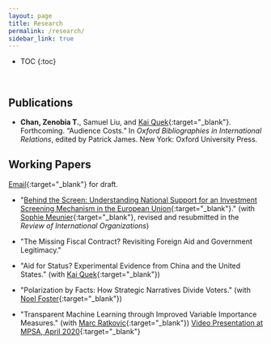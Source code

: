 ```yaml
---
layout: page
title: Research
permalink: /research/
sidebar_link: true
---
```


* TOC
{:toc}
<p>&nbsp;</p>

## Publications

* **Chan, Zenobia T.**, Samuel Liu, and [Kai Quek](https://ppaweb.hku.hk/f/quek){:target="_blank"}. Forthcoming. “Audience Costs.” In _Oxford Bibliographies in International Relations_, edited by Patrick James. New York: Oxford University Press.

## Working Papers

[Email](mailto:zeno@princeton.edu){:target="_blank"} for draft.

* "[Behind the Screen: Understanding National Support for an Investment Screening Mechanism in the European Union](https://dx.doi.org/10.2139/ssrn.3726973){:target="_blank"}."  (with [Sophie Meunier](https://scholar.princeton.edu/smeunier/home){:target="_blank"}, revised and resubmitted in the _Review of International Organizations_)

* "The Missing Fiscal Contract? Revisiting Foreign Aid and Government Legitimacy." 


* "Aid for Status? Experimental Evidence from China and the United States." (with [Kai Quek](https://ppaweb.hku.hk/f/quek){:target="_blank"})

* "Polarization by Facts: How Strategic Narratives Divide Voters." (with [Noel Foster](https://www.noelfoster.com/){:target="_blank"})

* "Transparent Machine Learning through Improved Variable Importance Measures." (with [Marc Ratkovic](https://scholar.princeton.edu/ratkovic/home){:target="_blank"}) [Video Presentation at MPSA, April 2020](https://youtu.be/44u5qYwUL-U){:target="_blank"}




